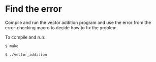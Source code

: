 # Find the error

Compile and run the vector addition program and use the error from the error-checking macro to decide how to fix the problem. 

To compile and run:
```
$ make

$ ./vector_addition
```


